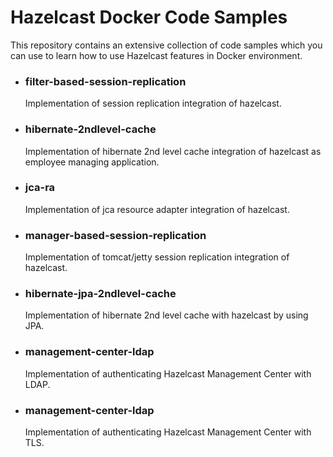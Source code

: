 <h1>Hazelcast Docker Code Samples</h1>

This repository contains an extensive collection of code samples which you can use to learn how to use Hazelcast features in Docker environment. 

- <h3>filter-based-session-replication</h3>
	
    Implementation of session replication integration of hazelcast.

- <h3>hibernate-2ndlevel-cache</h3>
	
    Implementation of hibernate 2nd level cache integration of hazelcast as employee managing application.

- <h3>jca-ra</h3>
	
    Implementation of jca resource adapter integration of hazelcast.

- <h3>manager-based-session-replication</h3>
    
    Implementation of tomcat/jetty session replication integration of hazelcast.

- <h3>hibernate-jpa-2ndlevel-cache</h3>

    Implementation of hibernate 2nd level cache with hazelcast by using JPA.
    
- <h3>management-center-ldap</h3>
    
    Implementation of authenticating Hazelcast Management Center with LDAP.
    
- <h3>management-center-ldap</h3> 
    
    Implementation of authenticating Hazelcast Management Center with TLS.